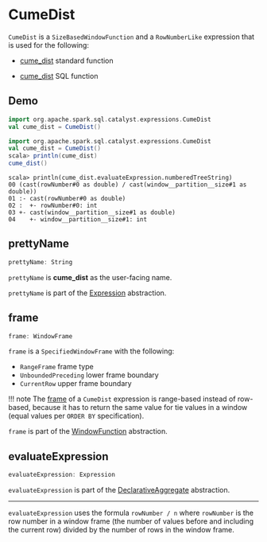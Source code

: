 # CumeDist

`CumeDist` is a `SizeBasedWindowFunction` and a `RowNumberLike` expression that is used for the following:

* [cume_dist](../standard-functions//index.md#cume_dist) standard function

* [cume_dist](../FunctionRegistry.md#expressions) SQL function

## Demo

```scala
import org.apache.spark.sql.catalyst.expressions.CumeDist
val cume_dist = CumeDist()
```

```scala
import org.apache.spark.sql.catalyst.expressions.CumeDist
val cume_dist = CumeDist()
scala> println(cume_dist)
cume_dist()
```

```text
scala> println(cume_dist.evaluateExpression.numberedTreeString)
00 (cast(rowNumber#0 as double) / cast(window__partition__size#1 as double))
01 :- cast(rowNumber#0 as double)
02 :  +- rowNumber#0: int
03 +- cast(window__partition__size#1 as double)
04    +- window__partition__size#1: int
```

## <span id="prettyName"> prettyName

```scala
prettyName: String
```

`prettyName` is **cume_dist** as the user-facing name.

`prettyName` is part of the [Expression](Expression.md#prettyName) abstraction.

## <span id="frame"> frame

```scala
frame: WindowFrame
```

`frame` is a `SpecifiedWindowFrame` with the following:

* `RangeFrame` frame type
* `UnboundedPreceding` lower frame boundary
* `CurrentRow` upper frame boundary

!!! note
    The [frame](#frame) of a `CumeDist` expression is range-based instead of row-based, because it has to return the same value for tie values in a window (equal values per `ORDER BY` specification).

`frame` is part of the [WindowFunction](WindowFunction.md#frame) abstraction.

## <span id="evaluateExpression"> evaluateExpression

```scala
evaluateExpression: Expression
```

`evaluateExpression` is part of the [DeclarativeAggregate](DeclarativeAggregate.md#evaluateExpression) abstraction.

---

`evaluateExpression` uses the formula `rowNumber / n` where `rowNumber` is the row number in a window frame (the number of values before and including the current row) divided by the number of rows in the window frame.
